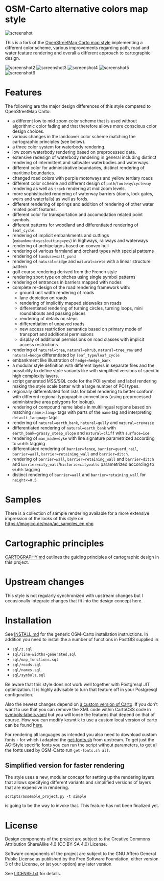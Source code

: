 # OSM-Carto alternative colors map style

![screenshot](https://raw.github.com/imagico/osm-carto-alternative-colors/master/doc/preview.png)

This is a fork of the [OpenStreetMap Carto map style](https://github.com/gravitystorm/openstreetmap-carto/)
implementing a different color scheme, various improvements regarding path, road and water feature rendering
and overall a different approach to cartographic design.

![screenshot2](https://raw.github.com/imagico/osm-carto-alternative-colors/master/doc/preview2.png)
![screenshot3](https://raw.github.com/imagico/osm-carto-alternative-colors/master/doc/preview3.png)
![screenshot4](https://raw.github.com/imagico/osm-carto-alternative-colors/master/doc/preview4.png)
![screenshot5](https://raw.github.com/imagico/osm-carto-alternative-colors/master/doc/preview5.png)
![screenshot6](https://raw.github.com/imagico/osm-carto-alternative-colors/master/doc/preview6.png)

# Features

The following are the major design differences of this style compared to OpenStreetMap Carto:

* a different low to mid zoom color scheme that is used without algorithmic color fading and that therefore
allows more conscious color design choices.
* various changes in the landcover color scheme matching the cartographic principles (see below).
* a three color system for waterbody rendering.
* low zoom waterbody rendering based on preprocessed data.
* extensive redesign of waterbody rendering in general including distinct rendering of intermittent and 
saltwater waterbodies and waterways.
* different color for administrative boundaries, distinct rendering of maritime boundaries.
* changed road colors with purple motorways and yellow tertiary roads
* different color scheme and different design of `path`/`footway`/`cycleway` rendering as well as `track` rendering 
at mid zoom levels.
* more sophisticated rendering of waterway barriers (dams, lock gates, weirs and waterfalls) as well as fords.
* different rendering of springs and addition of rendering of other water related point features.
* different color for transportation and accomodation related point symbols.
* different patterns for woodland and differentiated rendering of `leaf_cycle`.
* rendering of implicit embankments and cuttings (`embankment=yes`/`cutting=yes`) in highways, railways and waterways
* rendering of archipelagos based on convex hull
* rendering of various farmland and orchard types with special patterns
* rendering of `landuse=salt_pond`
* rendering of `natural=ridge` and `natural=arete` with a linear structure pattern
* golf course rendering derived from the French style
* rendering sport type on pitches using single symbol patterns
* rendering of entrances in barriers mapped with nodes
* complete re-design of the road rendering framework with:
  - ground unit width rendering of roads
  - lane depiction on roads
  - rendering of implicitly mapped sidewalks on roads
  - differentiated rendering of turning circles, turning loops, mini roundabouts and passing places
  - rendering of details on steps
  - differentiation of unpaved roads
  - new access restriction semantics based on primary mode of transport and additional permissions
  - display of additional permissions on road classes with implicit access restrictions
* rendering of `natural=tree`, `natural=shrub`, `natural=tree_row` and `natural=hedge` differentiated by `leaf_type`/`leaf_cycle`
* embankment like illustration of `hedge=hedge_bank`
* a modular style definition with different layers in separate files and the possibility to define style variants
like with simplified versions of specific high complexity layers.
* script generated MSS/SQL code for the POI symbol and label rendering making the style scale better
with a large number of POI types.
* regionally differentiated font lists for label rendering to better conform with different regional typographic 
conventions (using preprocessed administrative area polygons for lookup).
* rendering of compound name labels in multilingual regions based on matching `name:<lang>` tags with
parts of the `name` tag and interpreting `default_language` tags.
* rendering of `natural=earth_bank`, `natural=gully` and `natural=crevasse`
* differentiated rendering of `natural=earth_bank` with `earth_bank=grassy_steep_slope` and `natural=cliff` with `surface=ice`
* rendering of `man_made=dyke` with line signature parametrized according to `width` tagging
* differentiated rendering of `barrier=fence`, `barrier=guard_rail`, `barrier=wall`, `barrier=retaining_wall` and `barrier=ditch`.
* rendering of `barrier=wall`, `barrier=retaining_wall` and `barrier=ditch` and `barrier=city_wall`/`historic=citywalls` parametrized according to `width` tagging
* distinct rendering of `barrier=wall` and `barrier=retaining_wall` for `height<=0.5`

# Samples

There is a collection of sample rendering available for a more extensive impression of the looks of this style
on https://imagico.de/map/ac_samples_en.php

# Cartographic principles

[CARTOGRAPHY.md](CARTOGRAPHY.md) outlines the guiding principles of cartographic design in this project.

# Upstream changes

This style is not regularly synchronized with upstream changes but I occasionally integrate changes that
fit into the design concept here.

# Installation

See [INSTALL.md](INSTALL.md) for the generic OSM-Carto installation instructions.  In addition you need to 
install the a number of functions in PostGIS supplied in:

* `sql/z.sql`
* `sql/line-widths-generated.sql`
* `sql/map_functions.sql`
* `sql/roads.sql`
* `sql/names.sql`
* `sql/symbols.sql`

Be aware that this style does not work well together with Postgresql JIT optimization.  It is highly 
advisable to turn that feature off in your Postgresql configuration.

Also the newest changes depend on [a custom version of Carto](https://github.com/imagico/carto/tree/xml-support).
If you don't want to use that you can remove the XML code within CartoCSS code in [symbols-labels.yaml](symbols-labels.yaml)
but you will loose the features that depend on that of course.  How you can modify kosmtik to use a custom local 
version of carto can be found [here](https://github.com/imagico/kosmtik).

For rendering all languages as intended you also need to download custom fonts - for which i adapted the
[get-fonts.sh](get-fonts.sh) from upstream.  To get just the AC-Style specific fonts you can run the script without parameters,
to get all the fonts used by OSM-Carto run `get-fonts.sh all`.

## Simplified version for faster rendering

The style uses a new, modular concept for setting up the rendering layers that allows specifying different
variants and simplified versions of layers that are expensive in rendering.

`scripts/assemble_project.py -t simple`

is going to be the way to invoke that.  This feature has not been finalized yet.

# License

Design components of the project are subject to the Creative Commons
Attribution ShareAlike 4.0 (CC BY-SA 4.0) License.

Software components of the project are subject to the GNU Affero General
Public License as published by the Free Software Foundation, either
version 3 of the License, or (at your option) any later version.

See [LICENSE.txt](LICENSE.txt) for details.
